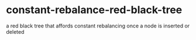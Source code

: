 # constant-rebalance-red-black-tree
a red black tree that affords constant rebalancing once a node is inserted or deleted

